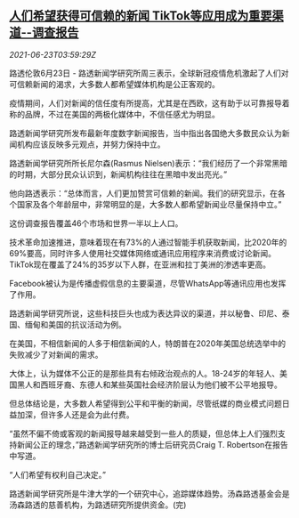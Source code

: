<!--1624422662000-->
[人们希望获得可信赖的新闻 TikTok等应用成为重要渠道--调查报告](https://cn.reuters.com/article/survey-news-sources-0623-wedn-idCNKCS2DZ0AK)
------

<div><i>2021-06-23T03:59:29Z</i></div><p>路透伦敦6月23日 - 路透新闻学研究所周三表示，全球新冠疫情危机激起了人们对可信赖新闻的渴求，大多数人都希望媒体机构是公正客观的。</p><p>疫情期间，人们对新闻的信任度有所提高，尤其是在西欧，这有助于以可靠报导着称的品牌，不过在美国的两极化媒体中，不信任感尤为明显。</p><p>路透新闻学研究所发布最新年度数字新闻报告，当中指出各国绝大多数民众认为新闻机构应该反映多元观点，并努力保持中立。</p><p>路透新闻学研究所所长尼尔森(Rasmus Nielsen)表示：“我们经历了一个非常黑暗的时期，大部分民众认识到，新闻机构往往在黑暗中发出亮光。”</p><p>他向路透表示：“总体而言，人们更加赞赏可信赖的新闻。我们的研究显示，在各个国家及各个年龄层中，非常明显的是，大多数人都希望新闻业尽量保持中立。”</p><p>这份调查报告覆盖46个市场和世界一半以上人口。</p><p>技术革命加速推进，意味着现在有73%的人通过智能手机获取新闻，比2020年的69%要高，同时许多人使用社交媒体网络或通讯应用程序来消费或讨论新闻。TikTok现在覆盖了24%的35岁以下人群，在亚洲和拉丁美洲的渗透率更高。</p><p>Facebook被认为是传播虚假信息的主要渠道，尽管WhatsApp等通讯应用也发挥了作用。</p><p>路透新闻学研究所说，这些科技巨头也成为表达异议的渠道，并以秘鲁、印尼、泰国、缅甸和美国的抗议活动为例。</p><p>在美国，不相信新闻的人多于相信新闻的人，特朗普在2020年美国总统选举中的失败减少了对新闻的需求。</p><p>大体上，认为媒体不公正的是那些具有右倾政治观点的人。18-24岁的年轻人、美国黑人和西班牙裔、东德人和某些英国社会经济阶层认为他们被不公平地报导。</p><p>但总体结论是，大多数人希望得到公平和平衡的新闻，尽管纸媒的商业模式问题日益加深，但许多人还是会为此付费。</p><p>“虽然不偏不倚或客观的新闻报导越来越受到一些人的质疑，但总体上人们强烈支持新闻公正的理念，”路透新闻学研究所的博士后研究员Craig T. Robertson在报告中写道。</p><p>“人们希望有权利自己决定。”</p><p>路透新闻学研究所是牛津大学的一个研究中心，追踪媒体趋势。汤森路透基金会是汤森路透的慈善机构，为路透研究所提供资金。(完)</p>
